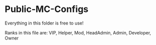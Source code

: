 # Public-MC-Configs
Everything in this folder is free to use!

Ranks in this file are:
VIP,
Helper,
Mod,
HeadAdmin,
Admin,
Developer,
Owner
